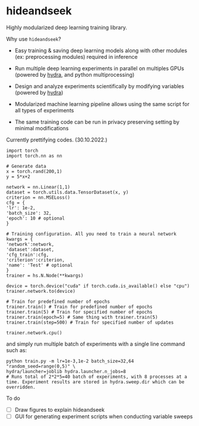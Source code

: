 # hideandseek
Highly modularized deep learning training library.

Why use `hideandseek`?

- Easy training & saving deep learning models along with other modules (ex: preprocessing modules) required in inference
- Run multiple deep learning experiments in parallel on multiples GPUs (powered by [hydra](https://hydra.cc/docs/intro/), and python multiprocessing)
- Design and analyze experiments scientifically by modifying variables (powered by [hydra](https://hydra.cc/docs/intro/))

- Modularized machine learning pipeline allows using the same script for all types of experiments
- The same training code can be run in privacy preserving setting by minimal modifications

Currently prettifying codes. (30.10.2022.)

    import torch
    import torch.nn as nn

    # Generate data
    x = torch.rand(200,1)
    y = 5*x+2

    network = nn.Linear(1,1)
    dataset = torch.utils.data.TensorDataset(x, y)
    criterion = nn.MSELoss()
    cfg = {
    'lr': 1e-2,
    'batch_size': 32,
    'epoch': 10 # optional
    }

    # Training configuration. All you need to train a neural network
    kwargs = {
    'network':network,
    'dataset':dataset,
    'cfg_train':cfg,
    'criterion':criterion,
    'name': 'Test' # optional
    }
    trainer = hs.N.Node(**kwargs)

    device = torch.device("cuda" if torch.cuda.is_available() else "cpu")
    trainer.network.to(device)

    # Train for predefined number of epochs
    trainer.train() # Train for predefined number of epochs
    trainer.train(5) # Train for specified number of epochs
    trainer.train(epoch=5) # Same thing with trainer.train(5)
    trainer.train(step=500) # Train for specified number of updates

    trainer.network.cpu()

and simply run multiple batch of experiments with a single line command such as:

    python train.py -m lr=1e-3,1e-2 batch_size=32,64 "random_seed=range(0,5)" \
    hydra/launcher=joblib hydra.launcher.n_jobs=8
    # Runs total of 2*2*5=40 batch of experiments, with 8 processes at a time. Experiment results are stored in hydra.sweep.dir which can be overridden.

To do
- [ ] Draw figures to explain hideandseek
- [ ] GUI for generating experiment scripts when conducting variable sweeps
